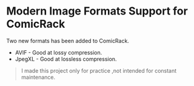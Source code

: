 # Modern Image Formats Support for ComicRack 
Two new formats has been added to ComicRack.
- AVIF - Good at lossy compression.
- JpegXL - Good at lossless compression.

> I made this project only for practice ,not intended for constant maintenance.

